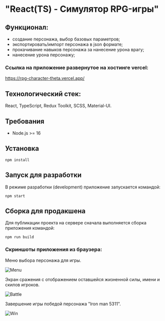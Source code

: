 # "React(TS) - Симулятор RPG-игры"

## Функционал:

- создание персонажа, выбор базовых параметров;
- экспортировать/импорт персонажа в json формате;
- прокачивание навыков персонажа за нанесение урона врагу;
- нанесение урона персонажу;

### Ссылка на приложение развернутое на хостинге vercel:

https://rpg-character-theta.vercel.app/

## Технологический стек:

React, TypeScript, Redux Toolkit, SCSS, Material-UI.

## Требования

- Node.js >= 16

## Установка

`npm install`

## Запуск для разработки

В режиме разработки (development) приложение запускается командой:

`npm start`

## Сборка для продакшена

Для публикации проекта на сервере сначала выполняется сборка приложения командой:

`npm run build`

### Скриншоты приложения из браузера:

Меню выбора персонажа для игры.

![Menu](/../branch-screenshots/screenshots/menu.png?raw=true "Меню")

Экран сражения с отображением оставшейся жизненной силы, имени и скилов игроков.

![Battle](/../branch-screenshots/screenshots/battle.png?raw=true "Ход битвы")

Завершение игры победой персонажа "Iron man 5311".

![Win](/../branch-screenshots/screenshots/win.png?raw=true "Победа")
